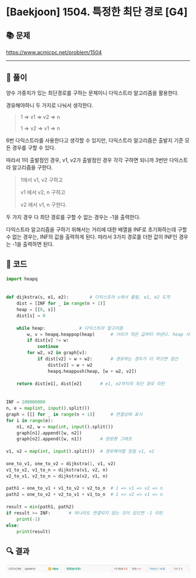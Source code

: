 # [Baekjoon] 1504. 특정한 최단 경로 [G4]

## 📚 문제

https://www.acmicpc.net/problem/1504

---

## 📖 풀이

양수 가중치가 있는 최단경로를 구하는 문제이니 다익스트라 알고리즘을 활용한다.

경유해야하니 두 가지로 나눠서 생각한다.

>1 => v1 => v2 => n
>
>1 => v2 => v1 => n

6번 다익스트라를 사용한다고 생각할 수 있지만, 다익스트라 알고리즘은 출발지 기준 모든 경우를 구할 수 있다.

따라서 1이 출발점인 경우, v1, v2가 출발점인 경우 각각 구하면 되니까 3번만 다익스트라 알고리즘을 구한다.

>1에서 v1, v2 구하고
>
>v1 에서 v2, n 구하고
>
>v2 에서 v1, n 구한다.

두 가지 경우 다 최단 경로를 구할 수 없는 경우는 -1을 출력한다.

다익스트라 알고리즘을 구하기 위해서는 거리에 대한 배열을 INF로 초기화하는데 구할 수 없는 경우는, INF의 값을 출력하게 된다. 따라서 3가지 경로를 더한 값이 INF인 경우는 -1을 출력하면 된다.



## 📒 코드

```python
import heapq


def dijkstra(s, e1, e2):        # 다익스트라 s에서 출발, e1, e2 도착
    dist = [INF for _ in range(n + 1)]
    heap = [[0, s]]
    dist[s] = 0

    while heap:             # 다익스트라 알고리즘
        w, v = heapq.heappop(heap)      # 거리가 작은 값부터 꺼낸다. heap 사용
        if dist[v] != w:
            continue
        for w2, v2 in graph[v]:
            if dist[v2] > w + w2:       # 경유하는 경우가 더 작으면 갱신
                dist[v2] = w + w2
                heapq.heappush(heap, [w + w2, v2])

    return dist[e1], dist[e2]       # e1, e2까지의 최단 경로 리턴


INF = 100000000
n, e = map(int, input().split())
graph = [[] for _ in range(n + 1)]      # 연결상태 표시
for i in range(e):
    n1, n2, w = map(int, input().split())
    graph[n1].append([w, n2])
    graph[n2].append([w, n1])       # 양방향 그래프

v1, v2 = map(int, input().split())  # 경유해야할 정점 v1, v2

one_to_v1, one_to_v2 = dijkstra(1, v1, v2)
v1_to_v2, v1_to_n = dijkstra(v1, v2, n)
v2_to_v1, v2_to_n = dijkstra(v2, v1, n)

path1 = one_to_v1 + v1_to_v2 + v2_to_n  # 1 => v1 => v2 => n
path2 = one_to_v2 + v2_to_v1 + v1_to_n  # 1 => v2 => v1 => n

result = min(path1, path2)
if result >= INF:       # 하나라도 연결되지 않는 것이 있으면 -1 리턴
    print(-1)
else:
    print(result)
```

## 🔍 결과

![image-20220427231751107](README.assets/image-20220427231751107.png)
